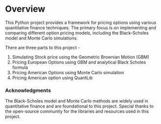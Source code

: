 # Overview

This Python project provides a framework for pricing options using various quantitative finance techniques. The primary focus is on implementing and comparing different option pricing models, including the Black-Scholes model and Monte Carlo simulations.

There are three parts to this project - 

1. Simulating Stock price using the Geometric Brownian Motion (GBM)
2. Pricing European Options using GBM and analytical Black Scholes formula
3. Pricing American Options using Monte Carlo simulation
4. Pricing American option using QuantLib

### Acknowledgments
The Black-Scholes model and Monte Carlo methods are widely used in quantitative finance and are foundational to this project.
Special thanks to the open-source community for the libraries and resources used in this project.
